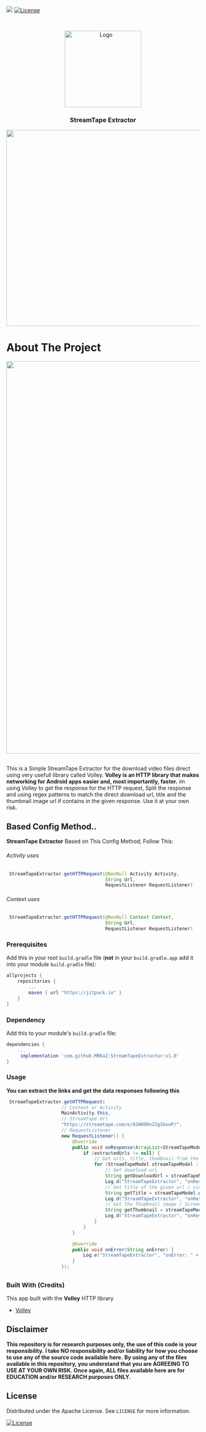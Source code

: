 [![](https://jitpack.io/v/MRKaZ/StreamTapeExtractor.svg)](https://jitpack.io/#MRKaZ/StreamTapeExtractor)
[![License](https://img.shields.io/badge/License-Apache%202.0-blue.svg)](https://opensource.org/licenses/Apache-2.0)

<!-- PROJECT LOGO -->
<br />
<p align="center">
  <a href="StreamTape Extractor">
    <img src="https://image.flaticon.com/icons/png/512/93/93989.png" alt="Logo" width="200" height="200">
  </a>

  <h3 align="center">StreamTape Extractor</h3>

 
</p>

<div align="center">
	<img src="https://streamtape.com/images/Logo@2x.png" width="512">
</div>

<!-- ABOUT THE PROJECT -->
# About The Project

<div align="center">
	<img src="https://i.imgur.com/IW7FUuL.png" width="1024">
</div>

##
This is a Simple StreamTape Extractor for the download video files direct using very usefull library called Volley.
**Volley is an HTTP library that makes networking for Android apps easier and, most importantly, faster.**
im using Volley to get the response for the HTTP request, Split the response and using regex patterns to match the
direct download url, title and the thumbnail image url if contains in the given response. Use it at your own risk.

## Based Config Method..

**StreamTape Extractor** Based on This Config Method; Follow This:

###### Activity uses

```java
 StreamTapeExtractor.getHTTPRequest(@NonNull Activity Activity,
                                    String Url,
                                    RequestListener RequestListener)
```

###### Context uses

```java
 StreamTapeExtractor.getHTTPRequest(@NonNull Context Context,
                                    String Url,
                                    RequestListener RequestListener)
```


### Prerequisites

Add this in your root `build.gradle` file (**not** in your `build.gradle.app` add it into your module `build.gradle` file):

```gradle
allprojects {
	repositories {
		...
		maven { url "https://jitpack.io" }
	}
}
```

### Dependency

Add this to your module's `build.gradle` file:

```gradle
dependencies {
	...
	 implementation 'com.github.MRKaZ:StreamTapeExtractor:v1.0'
}
```

### Usage

**You can extract the links and get the data responses following this**

```java
 StreamTapeExtractor.getHTTPRequest(
                    // Context or Activity
                    MainActivity.this,
                    // StreamTape Url
                    "https://streamtape.com/e/02W0ORe2ZgSbooP/",
                    // RequestListener 
                    new RequestListener() {
                        @Override
                        public void onResponse(ArrayList<StreamTapeModel> extractedUrls) {
                            if (extractedUrls != null) {
                                // Get urls, title, thumbnail from the StreamTape Model ArrayList
                                for (StreamTapeModel streamTapeModel : extractedUrls) {
                                    // Get download url
                                    String getDownloadUrl = streamTapeModel.getDownloadUrl();
                                    Log.d("StreamTapeExtractor", "onResponse: getDownloadUrl " + getDownloadUrl);
                                    // Get title of the given url / video
                                    String getTitle = streamTapeModel.getTitle();
                                    Log.d("StreamTapeExtractor", "onResponse: getTitle " + getTitle);
                                    // Get the Thumbnail image / Screenshots @returns String url
                                    String getThumbnail = streamTapeModel.getThumbnail();
                                    Log.d("StreamTapeExtractor", "onResponse: getThumbnail " + getThumbnail);
                                }
                            }
                        }

                        @Override
                        public void onError(String onError) {
                            Log.e("StreamTapeExtractor", "onError: " + onError);
                        }
                    });
```

##
### Built With (Credits)

This app built with the **Volley** HTTP library
* [Volley](https://github.com/google/volley)


## Disclaimer
**This repository is for research purposes only, the use of this code is your responsibility.**
**I take NO responsibility and/or liability for how you choose to use any of the source code available here.**
**By using any of the files available in this repository, you understand that you are AGREEING TO USE AT YOUR OWN RISK. Once again, ALL files available here are for EDUCATION and/or RESEARCH purposes ONLY.**

<!-- LICENSE -->
## License

Distributed under the Apache License. See `LICENSE` for more information.

[![License](https://img.shields.io/badge/License-Apache%202.0-blue.svg)](https://opensource.org/licenses/Apache-2.0)
